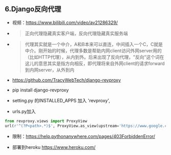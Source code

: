 ## 6.Django反向代理
- 视频：https://www.bilibili.com/video/av21286329/

- >正向代理隐藏真实客户端，反向代理隐藏真实服务端
- >代理其实就是一个中介，A和B本来可以直连，中间插入一个C，C就是中介。刚开始的时候，代理多数是帮助内网client访问外网server用的（比如HTTP代理），从内到外。后来出现了反向代理，"反向"这个词在这儿的意思其实是指方向相反，即代理将来自外网client的请求forward到内网server，从外到内

- https://github.com/TracyWebTech/django-revproxy


- pip install django-revproxy
- setting.py 的INSTALLED_APPS 加入 'revproxy',
- urls.py加入
```python
from revproxy.views import ProxyView
url(r'^(?P<path>.*)$', ProxyView.as_view(upstream='https://www.google.com')),
```


- 限制：https://help.pythonanywhere.com/pages/403ForbiddenError/

- 部署到heroku https://www.heroku.com/